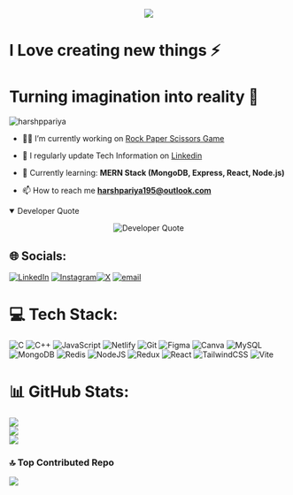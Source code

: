 <p align="center"><b>
  <img src="https://readme-typing-svg.demolab.com?font=Fira+Code&duration=3000&pause=2000&color=FF0000&center=true&vCenter=true&random=false&width=800&lines=Heyyy👋🏻,+I'm+Harsh+Pariya!"/></b>
</p> 
</h1>
<p align="center"><h1>I Love creating new things ⚡</h1></p>
<p align="center"><h1>Turning imagination into reality 🚀</h1></p>

<p align="left"> <img src="https://komarev.com/ghpvc/?username=itsKayWat&label=Profile%20views&color=0e75b6&style=flat" alt="harshppariya" /> </p>

- 👨‍💻 I’m currently working on [Rock Paper Scissors Game](https://github.com/HarshPariya/Rock-Paper-Scissors.git)

- 📝 I regularly update Tech Information on [Linkedin](https://www.linkedin.com/in/harsh-pariya/)
 
- 🌱 Currently learning: **MERN Stack (MongoDB, Express, React, Node.js)**

- 📫 How to reach me **harshpariya195@outlook.com**

<details open>
<summary>Developer Quote</summary>
<p align="center">
  <img src="https://readme-typing-svg.demolab.com?font=Fira+Code&duration=3000&pause=2000&color=FFE4B5&center=true&vCenter=true&random=false&width=800&lines=It’s+not+a+bug,+it’s+an+undocumented+feature.++―+Anonymous" alt="Developer Quote"/>
</p>
</details>
 
## 🌐 Socials:
 
 [![LinkedIn](https://img.shields.io/badge/LinkedIn-%230077B5.svg?logo=linkedin&logoColor=white)](https://www.linkedin.com/in/harsh-pariya/) 
[![Instagram](https://img.shields.io/badge/Instagram-%23E4405F.svg?logo=Instagram&logoColor=white)](https://instagram.com/_harshpariya_01)[![X](https://img.shields.io/badge/X-black.svg?logo=X&logoColor=white)](https://x.com/@harshpariya_01) [![email](https://img.shields.io/badge/Email-D14836?logo=gmail&logoColor=white)](mailto:hpariya195@gmail.com)



# 💻 Tech Stack:
![C](https://img.shields.io/badge/c-%2300599C.svg?style=for-the-badge&logo=c&logoColor=white) ![C++](https://img.shields.io/badge/c++-%2300599C.svg?style=for-the-badge&logo=c%2B%2B&logoColor=white) ![JavaScript](https://img.shields.io/badge/javascript-%23323330.svg?style=for-the-badge&logo=javascript&logoColor=%23F7DF1E) ![Netlify](https://img.shields.io/badge/netlify-%23000000.svg?style=for-the-badge&logo=netlify&logoColor=#00C7B7) ![Git](https://img.shields.io/badge/git-%23F05033.svg?style=for-the-badge&logo=git&logoColor=white) ![Figma](https://img.shields.io/badge/figma-%23F24E1E.svg?style=for-the-badge&logo=figma&logoColor=white) ![Canva](https://img.shields.io/badge/Canva-%2300C4CC.svg?style=for-the-badge&logo=Canva&logoColor=white) ![MySQL](https://img.shields.io/badge/mysql-4479A1.svg?style=for-the-badge&logo=mysql&logoColor=white) ![MongoDB](https://img.shields.io/badge/MongoDB-%234ea94b.svg?style=for-the-badge&logo=mongodb&logoColor=white) ![Redis](https://img.shields.io/badge/redis-%23DD0031.svg?style=for-the-badge&logo=redis&logoColor=white) ![NodeJS](https://img.shields.io/badge/node.js-6DA55F?style=for-the-badge&logo=node.js&logoColor=white) ![Redux](https://img.shields.io/badge/redux-%23593d88.svg?style=for-the-badge&logo=redux&logoColor=white) ![React](https://img.shields.io/badge/react-%2320232a.svg?style=for-the-badge&logo=react&logoColor=%2361DAFB) ![TailwindCSS](https://img.shields.io/badge/tailwindcss-%2338B2AC.svg?style=for-the-badge&logo=tailwind-css&logoColor=white) ![Vite](https://img.shields.io/badge/vite-%23646CFF.svg?style=for-the-badge&logo=vite&logoColor=white)
# 📊 GitHub Stats:
![](https://github-readme-stats.vercel.app/api?username=HarshPariya&theme=dark&hide_border=false&include_all_commits=false&count_private=false)<br/>
![](https://nirzak-streak-stats.vercel.app/?user=HarshPariya&theme=dark&hide_border=false)<br/>
![](https://github-readme-stats.vercel.app/api/top-langs/?username=HarshPariya&theme=dark&hide_border=false&include_all_commits=false&count_private=false&layout=compact)





### 🔝 Top Contributed Repo
![](https://github-contributor-stats.vercel.app/api?username=HarshPariya&limit=5&theme=dark&combine_all_yearly_contributions=true)





